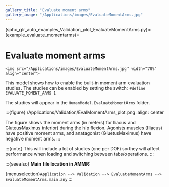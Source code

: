 ```yaml
---
gallery_title: "Evaluate moment arms"
gallery_image: "/Applications/images/EvaluateMomentArms.jpg"
---
```


(sphx_glr_auto_examples_Validation_plot_EvaluateMomentArms.py)=
(example_evaluate_momentarms)=
# Evaluate moment arms

````{sidebar}
<img src="/Applications/images/EvaluateMomentArms.jpg" width="70%" align="center">
````

This model shows how to enable the built-in moment arm evaluation studies.
The studies can be enabled by setting the switch: `#define EVALUATE_MOMENT_ARMS 1`

The studies will appear in the `HumanModel.EvaluateMomentArms`
folder.

:::{figure} /Applications/Validation/EvalMomentArms_plot.png
:align: center

The figure shows the moment arms (in meters) for Iliacus and GluteusMaximus inferior) during the hip flexion.
Agonists muscles (Iliacus) have positive moment arms, and anatagonist (GluetusMaximus) have negative moment arms.
:::

:::{note}
This  will include a lot of studies (one per DOF) so they will
affect performance when loading and switching between tabs/operations.
:::



:::{seealso}
**Main file location in AMMR:**

{menuselection}`Application --> Validation --> EvaluateMomentArms --> EvaluateMomentArms.main.any`
:::
